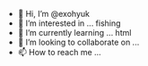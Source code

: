 - 👋 Hi, I’m @exohyuk
- 👀 I’m interested in ... fishing
- 🌱 I’m currently learning ... html
- 💞️ I’m looking to collaborate on ...
- 📫 How to reach me ...

<!---
exohyuk/exohyuk is a ✨ special ✨ repository because its `README.md` (this file) appears on your GitHub profile.
You can click the Preview link to take a look at your changes.
--->
